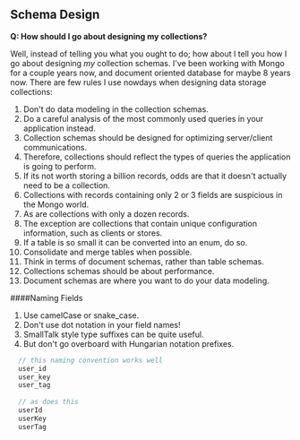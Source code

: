 ## Schema Design 
**Q:  How should I go about designing my collections?**  

Well, instead of telling you what you ought to do; how about I tell you how I go about designing *my* collection schemas.  I've been working with Mongo for a couple years now, and document oriented database for maybe 8 years now.  There are few rules I use nowdays when designing data storage collections:

1.  Don't do data modeling in the collection schemas.  
2.  Do a careful analysis of the most commonly used queries in your application instead.   
3.  Collection schemas should be designed for optimizing server/client communications.  
4.  Therefore, collections should reflect the types of queries the application is going to perform.  
5.  If its not worth storing a billion records, odds are that it doesn't actually need to be a collection.  
6.  Collections with records containing only 2 or 3 fields are suspicious in the Mongo world.  
7.  As are collections with only a dozen records.  
8.  The exception are collections that contain unique configuration information, such as clients or stores.
9.  If a table is so small it can be converted into an enum, do so.    
10.  Consolidate and merge tables when possible.  
11.  Think in terms of document schemas, rather than table schemas.  
12.  Collections schemas should be about performance.  
13.  Document schemas are where you want to do your data modeling.  


####Naming Fields  
1.  Use camelCase or snake_case.  
2.  Don't use dot notation in your field names!  
3.  SmallTalk style type suffixes can be quite useful.  
4.  But don't go overboard with Hungarian notation prefixes.

````js
  // this naming convention works well
  user_id  
  user_key  
  user_tag
  
  // as does this
  userId  
  userKey  
  userTag
````

